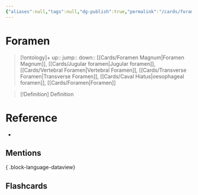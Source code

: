 ```yaml
---
{"aliases":null,"tags":null,"dg-publish":true,"permalink":"/cards/foramen/","dgPassFrontmatter":true}
---
```


# Foramen

> [!ontology]+
> up:: 
> jump:: 
> down:: [[Cards/Foramen Magnum\|Foramen Magnum]], [[Cards/Jugular foramen\|Jugular foramen]], [[Cards/Vertebral Foramen\|Vertebral Foramen]], [[Cards/Transverse Foramen\|Transverse Foramen]], [[Cards/Caval Hiatus\|oesophageal foramen]], [[Cards/Foramen\|Foramen]]

> [!Definition] Definition
> 

# Reference
- 

## Mentions

{ .block-language-dataview}

## Flashcards
